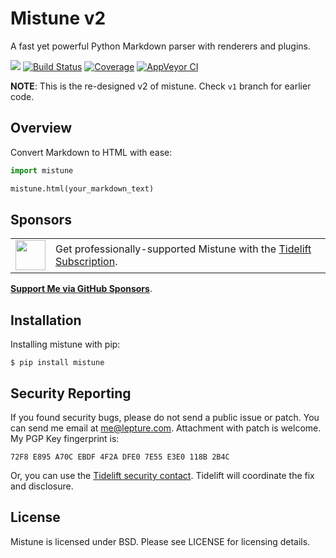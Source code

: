 # Mistune v2

A fast yet powerful Python Markdown parser with renderers and plugins.

<a href="https://lepture.com/donate"><img src="https://badgen.net/badge/donate/lepture/ff69b4?icon=patreon" /></a>
<a href="https://travis-ci.com/hermannmarkus/mistune"><img src="https://badgen.net/travis/hermannmarkus/mistune" alt="Build Status"></a>
<a href="https://codecov.io/gh/hermannmarkus/mistune"><img src="https://badgen.net/codecov/c/github/hermannmarkus/mistune" alt="Coverage"></a>
<a href="https://ci.appveyor.com/project/lepture/mistune"><img src="https://badgen.net/appveyor/ci/lepture/mistune" alt="AppVeyor CI"></a>


**NOTE**: This is the re-designed v2 of mistune. Check `v1` branch for earlier code.

## Overview

Convert Markdown to HTML with ease:

```python
import mistune

mistune.html(your_markdown_text)
```

## Sponsors

<table>
<tr>
<td><img align="middle" width="48" src="https://user-images.githubusercontent.com/2379650/45126032-50b69880-b13f-11e8-9c2c-abd16c433495.png"></td>
<td>Get professionally-supported Mistune with the <a href="https://tidelift.com/subscription/pkg/pypi-mistune?utm_source=pypi-mistune&utm_medium=referral&utm_campaign=readme">Tidelift Subscription</a>.
</td>
</tr>
</table>

[**Support Me via GitHub Sponsors**](https://github.com/users/lepture/sponsorship).

## Installation

Installing mistune with pip:

```shell
$ pip install mistune
```


## Security Reporting

If you found security bugs, please do not send a public issue or patch.
You can send me email at <me@lepture.com>. Attachment with patch is welcome.
My PGP Key fingerprint is:

```
72F8 E895 A70C EBDF 4F2A DFE0 7E55 E3E0 118B 2B4C
```

Or, you can use the [Tidelift security contact](https://tidelift.com/security).
Tidelift will coordinate the fix and disclosure.

## License

Mistune is licensed under BSD. Please see LICENSE for licensing details.
